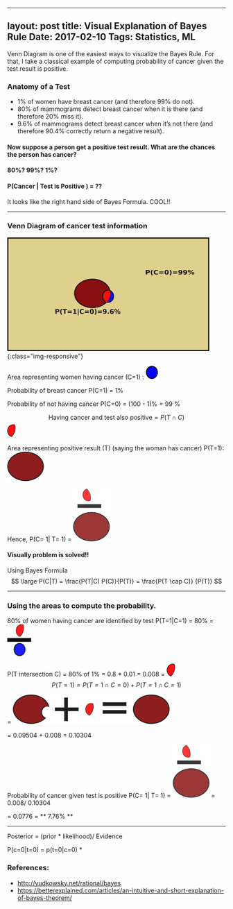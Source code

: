 
---
layout: post
title: Visual Explanation of Bayes Rule
Date: 2017-02-10
Tags: Statistics, ML
---

Venn Diagram is one of the easiest ways to visualize the Bayes Rule. For that, I take a classical example of computing probability of cancer given the test result is positive.

### Anatomy of a Test

* 1% of women have breast cancer (and therefore 99% do not).
* 80% of mammograms detect breast cancer when it is there (and therefore 20% miss it).
* 9.6% of mammograms detect breast cancer when it’s not there (and therefore 90.4% correctly return a negative result).

#### Now suppose a person get a positive test result. What are the chances the person has cancer?
####  80%? 99%? 1%?

#### P(Cancer | Test is Positive ) = ??

It looks like the right hand side of Bayes Formula. COOL!!

---

###  Venn Diagram of cancer test information

![Bayes rule 1](/assets/img/bayes/bayes_rule_1.png){:class="img-responsive"}

Area representing women having cancer (C=1) : ![Bayes_cancer](/assets/img/bayes/cancer.png)


Probability of  breast cancer P(C=1) =  1%

Probability of not having cancer P(C=0) = (100 - 1)% = 99 %


$$ \mbox{Having cancer and test also positive} = P(T \cap C) $$ ![cancer_identified](/assets/img/bayes/cancer_identified.png)

Area representing positive result (T) (saying the woman has cancer) P(T=1):
![positive_test](/assets/img/bayes/positive_test.png)

Hence,  P(C= 1| T= 1) =  ![cancer_given_test_true](/assets/img/bayes/cancer_given_test_true.png)

#### Visually problem is solved!!

Using Bayes Formula
 $$ \large P(C|T) = \frac{P(T|C) P(C)}{P(T)} = \frac{P(T \cap C)} {P(T)} $$

----
### Using the areas to compute the  probability.

80% of women having cancer are identified by test P(T=1|C=1)
= 80% = ![test_true_given_cancer](/assets/img/bayes/test_true_given_cancer.png)

P(T intersection C) = 80% of 1% = 0.8 * 0.01  = 0.008 = ![cancer_identified](/assets/img/bayes/cancer_identified.png)
$$ P(T=1) =  P(T=1 \cap C=0) +  P(T=1 \cap C=1) $$

= ![total_test_true](/assets/img/bayes/total_test_true.png)

=  0.09504 + 0.008 = 0.10304

Probability of cancer given test is positive P(C= 1| T= 1) = ![cancer_given_test_true](/assets/img/bayes/cancer_given_test_true.png)
= 0.008/  0.10304

= 0.0776 = ** 7.76% **


---
Posterior = (prior * likelihood)/ Evidence

P(c=0|t=0) = p(t=0|c=0) *

### References:

* <http://yudkowsky.net/rational/bayes>
* <https://betterexplained.com/articles/an-intuitive-and-short-explanation-of-bayes-theorem/>
